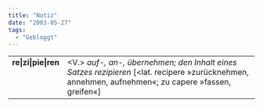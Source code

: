 ```yaml
---
title: "Notiz"
date: "2003-05-27"
tags:
  - "Gebloggt"
---
```


<table border="0" cellspacing="10" cellpadding="0"><tbody><tr><td valign="top"><strong>re|zi|pie|ren</strong></td><td valign="top">&lt;V.&gt; <em>auf-, an-, übernehmen; den Inhalt eines Satzes rezipieren</em> [&lt;lat. recipere »zurücknehmen, annehmen, aufnehmen«; zu capere »fassen, greifen«]</td></tr></tbody></table>

